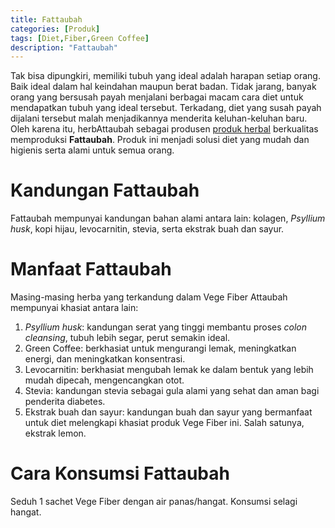 ```yaml
---
title: Fattaubah
categories: [Produk]
tags: [Diet,Fiber,Green Coffee]
description: "Fattaubah"
---
```


<div class="paraph">Tak bisa dipungkiri, memiliki tubuh yang ideal adalah harapan setiap orang. Baik ideal dalam hal keindahan maupun berat badan. Tidak jarang, banyak orang yang bersusah payah menjalani berbagai macam cara diet untuk mendapatkan tubuh yang ideal tersebut. Terkadang, diet yang susah payah dijalani tersebut malah menjadikannya menderita keluhan-keluhan baru. Oleh karena itu, herbAttaubah sebagai produsen <a href="{{ site.baseurl }}/categories/produk" title="Produk CV. herbAttaubah">produk herbal</a> berkualitas memproduksi <b>Fattaubah</b>. Produk ini menjadi solusi diet yang mudah dan higienis serta alami untuk semua orang.</div>

<h1>Kandungan Fattaubah</h1>

<div class="paraph">Fattaubah mempunyai kandungan bahan alami antara lain: kolagen, <i>Psyllium husk</i>, kopi hijau, levocarnitin, stevia, serta ekstrak buah dan sayur.</div>

<h1>Manfaat Fattaubah</h1>

<div class="paraph">Masing-masing herba yang terkandung dalam Vege Fiber Attaubah mempunyai khasiat antara lain:</div>

<ol><li><i>Psyllium husk</i>: kandungan serat yang tinggi membantu proses <i>colon cleansing</i>, tubuh lebih segar, perut semakin ideal.</li>
<li>Green Coffee: berkhasiat untuk mengurangi lemak, meningkatkan energi, dan meningkatkan konsentrasi.</li>
<li>Levocarnitin: berkhasiat mengubah lemak ke dalam bentuk yang lebih mudah dipecah, mengencangkan otot.</li>
<li>Stevia: kandungan stevia sebagai gula alami yang sehat dan aman bagi penderita diabetes.</li>
<li>Ekstrak buah dan sayur: kandungan buah dan sayur yang bermanfaat untuk diet melengkapi khasiat produk Vege Fiber ini. Salah satunya, ekstrak lemon.</li>
</ol>

<h1>Cara Konsumsi Fattaubah</h1>

<div class="paraph">Seduh 1 sachet Vege Fiber dengan air panas/hangat. Konsumsi selagi hangat.</div>